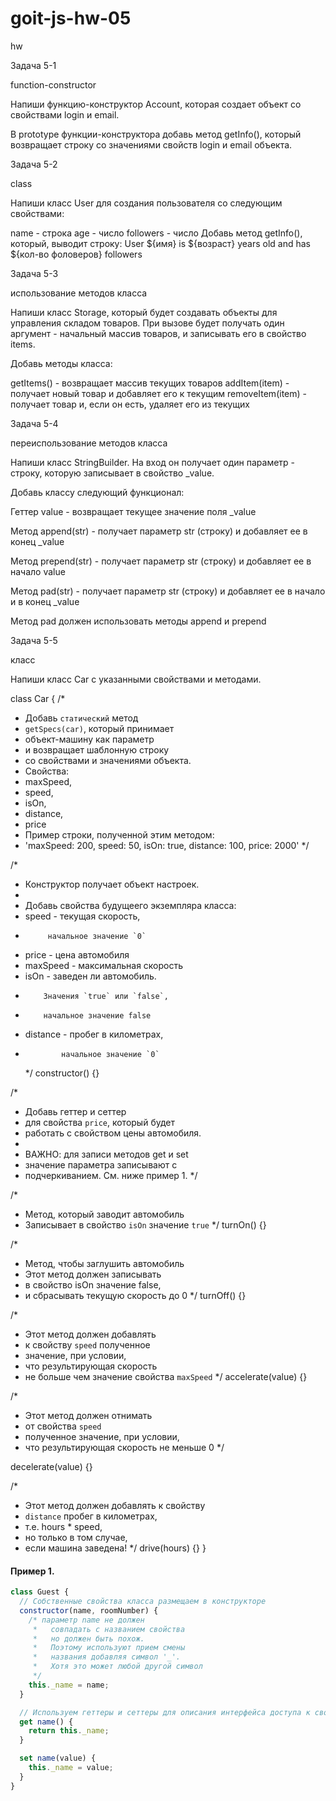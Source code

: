 # goit-js-hw-05

hw

Задача 5-1

function-constructor

Напиши функцию-конструктор Account, которая создает объект со свойствами login и
email.

В prototype функции-конструктора добавь метод getInfo(), который возвращает
строку со значениями свойств login и email объекта.

Задача 5-2

class

Напиши класс User для создания пользователя со следующим свойствами:

name - строка age - число followers - число Добавь метод getInfo(), который,
выводит строку: User ${имя} is ${возраст} years old and has \${кол-во фоловеров}
followers

Задача 5-3

использование методов класса

Напиши класс Storage, который будет создавать объекты для управления складом
товаров. При вызове будет получать один аргумент - начальный массив товаров, и
записывать его в свойство items.

Добавь методы класса:

getItems() - возвращает массив текущих товаров addItem(item) - получает новый
товар и добавляет его к текущим removeItem(item) - получает товар и, если он
есть, удаляет его из текущих

Задача 5-4

переиспользование методов класса

Напиши класс StringBuilder. На вход он получает один параметр - строку, которую
записывает в свойство \_value.

Добавь классу следующий функционал:

Геттер value - возвращает текущее значение поля \_value

Метод append(str) - получает параметр str (строку) и добавляет ее в конец
\_value

Метод prepend(str) - получает параметр str (строку) и добавляет ее в начало
value

Метод pad(str) - получает параметр str (строку) и добавляет ее в начало и в
конец \_value

Метод pad должен использовать методы append и prepend

Задача 5-5

класс

Напиши класс Car с указанными свойствами и методами.

class Car { /\*

- Добавь `статический` метод
- `getSpecs(car)`, который принимает
- объект-машину как параметр
- и возвращает шаблонную строку
- со свойствами и значениями объекта.
- Свойства:
- maxSpeed,
- speed,
- isOn,
- distance,
- price
- Пример строки, полученной этим методом:
- 'maxSpeed: 200, speed: 50, isOn: true, distance: 100, price: 2000' \*/

/\*

- Конструктор получает объект настроек.
-
- Добавь свойства будущеего экземпляра класса:
- speed - текущая скорость,
-          начальное значение `0`
- price - цена автомобиля
- maxSpeed - максимальная скорость
- isOn - заведен ли автомобиль.
-         Значения `true` или `false`,
-         начальное значение false
- distance - пробег в километрах,
-             начальное значение `0`
  \*/ constructor() {}

/\*

- Добавь геттер и сеттер
- для свойства `price`, который будет
- работать с свойством цены автомобиля.
-
- ВАЖНО: для записи методов get и set
- значение параметра записывают с
- подчеркиванием. См. ниже пример 1. \*/

/\*

- Метод, который заводит автомобиль
- Записывает в свойство `isOn` значение `true` \*/ turnOn() {}

/\*

- Метод, чтобы заглушить автомобиль
- Этот метод должен записывать
- в свойство isOn значение false,
- и сбрасывать текущую скорость до 0 \*/ turnOff() {}

/\*

- Этот метод должен добавлять
- к свойству `speed` полученное
- значение, при условии,
- что результирующая скорость
- не больше чем значение свойства `maxSpeed` \*/ accelerate(value) {}

/\*

- Этот метод должен отнимать
- от свойства `speed`
- полученное значение, при условии,
- что результирующая скорость не меньше 0 \*/

decelerate(value) {}

/\*

- Этот метод должен добавлять к свойству
- `distance` пробег в километрах,
- т.е. hours \* speed,
- но только в том случае,
- если машина заведена! \*/ drive(hours) {} }

#### Пример 1.

```js
class Guest {
  // Собственные свойства класса размещаем в конструкторе
  constructor(name, roomNumber) {
    /* параметр name не должен
     *   совпадать с названием свойства
     *   но должен быть похож.
     *   Поэтому используют прием смены
     *   названия добавляя символ '_'.
     *   Хотя это может любой другой символ
     */
    this._name = name;
  }

  // Используем геттеры и сеттеры для описания интерфейса доступа к свойствам
  get name() {
    return this._name;
  }

  set name(value) {
    this._name = value;
  }
}
```
